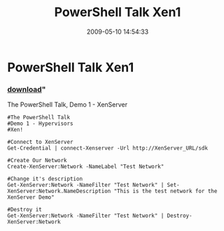 ﻿---
pid:            1089
parent:         0
children:       
poster:         Cody Bunch
title:          PowerShell Talk Xen1
date:           2009-05-10 14:54:33
format:         posh
---

# PowerShell Talk Xen1

### [download](1089.ps1)"

The PowerShell Talk, Demo 1 - XenServer

```posh
#The PowerShell Talk
#Demo 1 - Hypervisors
#Xen!

#Connect to XenServer
Get-Credential | connect-Xenserver -Url http://XenServer_URL/sdk

#Create Our Network
Create-XenServer:Network -NameLabel "Test Network"

#Change it's description
Get-XenServer:Network -NameFilter "Test Network" | Set-XenServer:Network.NameDescription "This is the test network for the XenServer Demo"

#Destroy it
Get-XenServer:Network -NameFilter "Test Network" | Destroy-XenServer:Network
```
